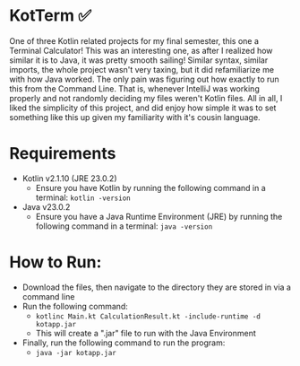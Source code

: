 # KotTerm ✅
One of three Kotlin related projects for my final semester, this one a Terminal Calculator! This was an interesting one, as after I realized how similar it is to Java, it was pretty smooth sailing! Similar syntax, similar imports, the whole project wasn't very taxing, but it did refamiliarize me with how Java worked. The only pain was figuring out how exactly to run this from the Command Line. That is, whenever IntelliJ was working properly and not randomly deciding my files weren't Kotlin files. All in all, I liked the simplicity of this project, and did enjoy how simple it was to set something like this up given my familiarity with it's cousin language.


# Requirements
- Kotlin v2.1.10 (JRE 23.0.2)
  - Ensure you have Kotlin by running the following command in a terminal: `kotlin -version`
- Java v23.0.2
  - Ensure you have a Java Runtime Environment (JRE) by running the following command in a terminal: `java -version`

# How to Run:
- Download the files, then navigate to the directory they are stored in via a command line
- Run the following command:
  -   `kotlinc Main.kt CalculationResult.kt -include-runtime -d kotapp.jar`
  -   This will create a ".jar" file to run with the Java Environment
- Finally, run the following command to run the program:
  - `java -jar kotapp.jar`
